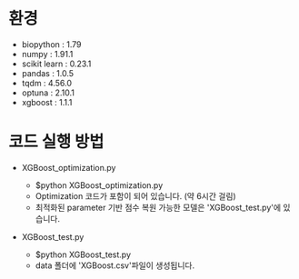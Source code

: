 # 환경
+ biopython : 1.79
+ numpy : 1.91.1
+ scikit learn : 0.23.1
+ pandas : 1.0.5
+ tqdm : 4.56.0
+ optuna : 2.10.1
+ xgboost : 1.1.1


# 코드 실행 방법

+ XGBoost_optimization.py
  + $python XGBoost_optimization.py
  + Optimization 코드가 포함이 되어 있습니다. (약 6시간 걸림)
  + 최적화된 parameter 기반 점수 복원 가능한 모델은 'XGBoost_test.py'에 있습니다.

+ XGBoost_test.py
  + $python XGBoost_test.py
  + data 폴더에 'XGBoost.csv'파일이 생성됩니다.
